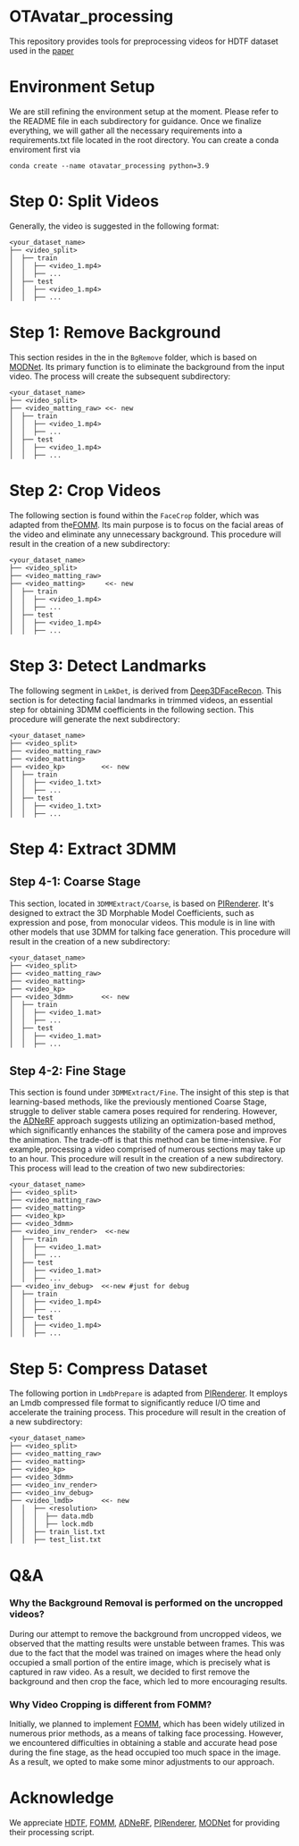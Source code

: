 # OTAvatar_processing
This repository provides tools for preprocessing videos for HDTF dataset used in the [paper](https://github.com/theEricMa/OTAvatar)

# Environment Setup
We are still refining the environment setup at the moment. Please refer to the README file in each subdirectory for guidance. Once we finalize everything, we will gather all the necessary requirements into a requirements.txt file located in the root directory. You can create a conda enviroment first via
```
conda create --name otavatar_processing python=3.9
```
# Step 0: Split Videos
Generally, the video is suggested in the following format: 
```
<your_dataset_name>
├── <video_split>
│  ├── train
│  │  ├── <video_1.mp4>
│  │  ├── ...
│  ├── test
│  │  ├── <video_1.mp4>
│  │  ├── ...
```

# Step 1: Remove Background
This section resides in the in the `BgRemove` folder, which is based on [MODNet](https://github.com/ZHKKKe/MODNet). Its primary function is to eliminate the background from the input video. The process will create the subsequent subdirectory:
```
<your_dataset_name>
├── <video_split>
├── <video_matting_raw> <<- new
│  ├── train
│  │  ├── <video_1.mp4>
│  │  ├── ...
│  ├── test
│  │  ├── <video_1.mp4>
│  │  ├── ...
```

# Step 2: Crop Videos
The following section is found within the `FaceCrop` folder, which was adapted from the[FOMM](https://github.com/AliaksandrSiarohin/video-preprocessing). Its main purpose is to focus on the facial areas of the video and eliminate any unnecessary background. This procedure will result in the creation of a new subdirectory:
```
<your_dataset_name>
├── <video_split>
├── <video_matting_raw>
├── <video_matting>     <<- new
│  ├── train
│  │  ├── <video_1.mp4>
│  │  ├── ...
│  ├── test
│  │  ├── <video_1.mp4>
│  │  ├── ...
```

# Step 3: Detect Landmarks
The following segment in `LmkDet`, is derived from [Deep3DFaceRecon](https://github.com/sicxu/Deep3DFaceRecon_pytorch). This section is for detecting facial landmarks in trimmed videos, an essential step for obtaining 3DMM coefficients in the following section. This procedure will generate the next subdirectory:
```
<your_dataset_name>
├── <video_split>
├── <video_matting_raw>
├── <video_matting>
├── <video_kp>         <<- new
│  ├── train
│  │  ├── <video_1.txt>
│  │  ├── ...
│  ├── test
│  │  ├── <video_1.txt>
│  │  ├── ...
```

# Step 4: Extract 3DMM
## Step 4-1: Coarse Stage
This section, located in `3DMMExtract/Coarse`, is based on [PIRenderer](https://github.com/RenYurui/PIRender). It's designed to extract the 3D Morphable Model Coefficients, such as expression and pose, from monocular videos. This module is in line with other models that use 3DMM for talking face generation. This procedure will result in the creation of a new subdirectory:
```
<your_dataset_name>
├── <video_split>
├── <video_matting_raw>
├── <video_matting>
├── <video_kp>
├── <video_3dmm>       <<- new
│  ├── train
│  │  ├── <video_1.mat>
│  │  ├── ...
│  ├── test
│  │  ├── <video_1.mat>
│  │  ├── ...
```

## Step 4-2: Fine Stage
This section is found under  `3DMMExtract/Fine`. The insight of this step is that learning-based methods, like the previously mentioned Coarse Stage, struggle to deliver stable camera poses required for rendering. However, the [ADNeRF](https://github.com/YudongGuo/AD-NeRF) approach suggests utilizing an optimization-based method, which significantly enhances the stability of the camera pose and improves the animation. The trade-off is that this method can be time-intensive. For example, processing a video comprised of numerous sections may take up to an hour. This procedure will result in the creation of a new subdirectory. This process will lead to the creation of two new subdirectories:
```
<your_dataset_name>
├── <video_split>
├── <video_matting_raw>
├── <video_matting>
├── <video_kp>
├── <video_3dmm>
├── <video_inv_render>  <<-new
│  ├── train
│  │  ├── <video_1.mat>
│  │  ├── ...
│  ├── test
│  │  ├── <video_1.mat>
│  │  ├── ...
├── <video_inv_debug>  <<-new #just for debug
│  ├── train
│  │  ├── <video_1.mp4>
│  │  ├── ...
│  ├── test
│  │  ├── <video_1.mp4>
│  │  ├── ...
```

# Step 5: Compress Dataset
The following portion in `LmdbPrepare` is adapted from [PIRenderer](https://github.com/RenYurui/PIRender). It employs an Lmdb compressed file format to significantly reduce I/O time and accelerate the training process. This procedure will result in the creation of a new subdirectory:
```
<your_dataset_name>
├── <video_split>
├── <video_matting_raw>
├── <video_matting>
├── <video_kp>
├── <video_3dmm>
├── <video_inv_render>
├── <video_inv_debug>
├── <video_lmdb>       <<- new
│  │  ├── <resolution>
│  │  │  ├── data.mdb
│  │  │  ├── lock.mdb
│  │  ├── train_list.txt
│  │  ├── test_list.txt
```

# Q&A
### Why the Background Removal is performed on the uncropped videos?
During our attempt to remove the background from uncropped videos, we observed that the matting results were unstable between frames. This was due to the fact that the model was trained on images where the head only occupied a small portion of the entire image, which is precisely what is captured in raw video. As a result, we decided to first remove the background and then crop the face, which led to more encouraging results.

### Why Video Cropping is different from FOMM?
Initially, we planned to implement [FOMM](https://github.com/AliaksandrSiarohin/video-preprocessing), which has been widely utilized in numerous prior methods, as a means of talking face processing. However, we encountered difficulties in obtaining a stable and accurate head pose during the fine stage, as the head occupied too much space in the image. As a result, we opted to make some minor adjustments to our approach.

# Acknowledge
We appreciate [HDTF](https://github.com/MRzzm/HDTF), [FOMM](https://github.com/AliaksandrSiarohin/video-preprocessing), [ADNeRF](https://github.com/YudongGuo/AD-NeRF), [PIRenderer](https://github.com/RenYurui/PIRender), [MODNet](https://github.com/ZHKKKe/MODNet) for providing their processing script.
